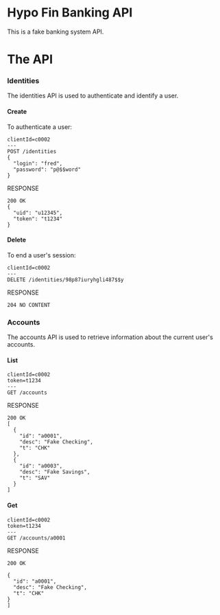 # Hypo Fin Banking API

This is a fake banking system API.

# The API

### Identities

The identities API is used to authenticate and identify a user.

#### Create

To authenticate a user:

```
clientId=c0002
---
POST /identities
{
  "login": "fred",
  "password": "p@$$word"
}
```

RESPONSE

```
200 OK
{
  "uid": "u12345",
  "token": "t1234"
}
```

#### Delete

To end a user's session:

```
clientId=c0002
---
DELETE /identities/98p87iuryhgli487$$y
```

RESPONSE

```
204 NO CONTENT
```

### Accounts

The accounts API is used to retrieve information about the current user's accounts.

#### List

```
clientId=c0002
token=t1234
---
GET /accounts
```

RESPONSE

```
200 OK
[
  {
    "id": "a0001",
    "desc": "Fake Checking",
    "t": "CHK"
  },
  {
    "id": "a0003",
    "desc": "Fake Savings",
    "t": "SAV"
  }
]
```

#### Get

```
clientId=c0002
token=t1234
---
GET /accounts/a0001
```

RESPONSE

```
200 OK

{
  "id": "a0001",
  "desc": "Fake Checking",
  "t": "CHK"
}
]
```
